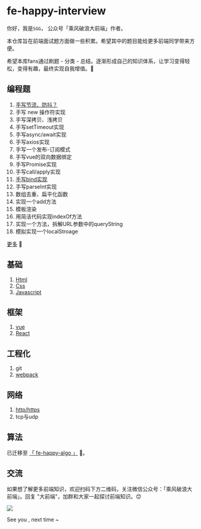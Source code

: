 # fe-happy-interview

你好，我是`SGG`， 公众号「乘风破浪大前端」作者。 

本仓库旨在前端面试题方面做一些积累。希望其中的题目能给更多前端同学带来方便。

希望本库fans通过刷题 - 分类 - 总结。逐渐形成自己的知识体系，让学习变得轻松，变得有趣，最终实现自我增值。🚀

## 编程题

1. [手写节流、防抖？](https://github.com/szjxxy/fe-happy-interview/issues/5)
2. 手写 new 操作符实现
3. 手写深拷贝、浅拷贝
4. 手写setTimeout实现
5. 手写async/await实现
6. 手写axios实现
7. 手写一个发布-订阅模式
8. 手写vue的双向数据绑定
9. 手写Promise实现
10. 手写call/apply实现
11. [手写bind实现](https://github.com/szjxxy/fe-happy-interview/issues/4)
12. 手写parseInt实现
13. 数组去重、扁平化函数
14. 实现一个add方法
15. 模板渲染
16. 用简洁代码实现indexOf方法
17. 实现一个方法，拆解URL参数中的queryString
18. 模拟实现一个localStroage


[更多](https://github.com/szjxxy/fe-happy-interview/blob/master/chapter/code.md) 🚀

## 基础

1. [Html](https://github.com/szjxxy/fe-happy-interview/blob/master/chapter/html.md)
2. [Css](https://github.com/szjxxy/fe-happy-interview/blob/master/chapter/css.md)
3. [Javascript](https://github.com/szjxxy/fe-happy-interview/blob/master/chapter/javascript.md)

## 框架

1. [vue](https://github.com/szjxxy/fe-happy-interview/blob/master/chapter/vue.md)
2. [React](https://github.com/szjxxy/fe-happy-interview/blob/master/chapter/react.md)

## 工程化

1. git
2. [webpack](https://github.com/szjxxy/fe-happy-interview/blob/master/chapter/webpack.md)

## 网络

1. [http/https](https://github.com/szjxxy/fe-happy-interview/blob/master/chapter/http.md)
2. tcp与udp

## 算法
已迁移至  [「 fe-happy-algo 」](https://github.com/szjxxy/fe-happy-algo) 🚀。

## 交流
如果想了解更多前端知识，欢迎扫码下方二维码，关注微信公众号：「乘风破浪大前端」。回复 "大前端"，加群和大家一起探讨前端知识。😊

![](https://tva1.sinaimg.cn/large/0081Kckwly1gk2rjhye7dj3076076mxm.jpg)

See you , next time ~

